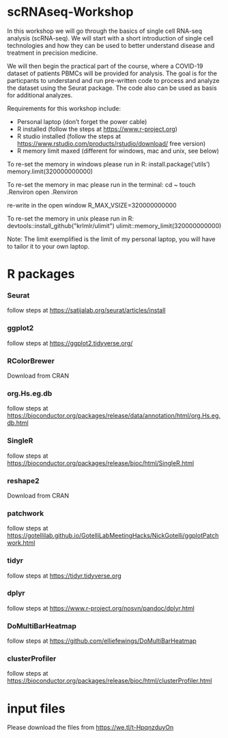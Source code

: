 # scRNAseq-Workshop
In this workshop we will go through the basics of single cell RNA-seq analysis (scRNA-seq).
We will start with a short introduction of single cell technologies and how they can be used to better understand disease and treatment in precision medicine.

We will then begin the practical part of the course, where a COVID-19 dataset of patients PBMCs will be provided for analysis. The goal is for the particpants to understand and run pre-written code to process and analyze the dataset using the Seurat package. The code also can be used as basis for additional analyzes.

Requirements for this workshop include:
-	Personal laptop (don’t forget the power cable)
-	R installed (follow the steps at https://www.r-project.org)
-	R studio installed (follow the steps at https://www.rstudio.com/products/rstudio/download/ free version)
-	R memory limit maxed (different for windows, mac and unix, see below)

To re-set the memory in windows please run in R:
	install.package(‘utils’)
	memory.limit(320000000000)

To re-set the memory in mac please run in the terminal:
cd ~
touch .Renviron
open .Renviron

re-write in the open window
R_MAX_VSIZE=320000000000

To re-set the memory in unix please run in R:
devtools::install_github("krlmlr/ulimit")
ulimit::memory_limit(320000000000)

Note: The limit exemplified is the limit of my personal laptop, you will have to tailor it to your own laptop.

# R packages
### Seurat
follow steps at https://satijalab.org/seurat/articles/install
### ggplot2
follow steps at https://ggplot2.tidyverse.org/
### RColorBrewer
Download from CRAN
### org.Hs.eg.db
follow steps at https://bioconductor.org/packages/release/data/annotation/html/org.Hs.eg.db.html
### SingleR
follow steps at https://bioconductor.org/packages/release/bioc/html/SingleR.html
### reshape2
Download from CRAN
### patchwork
follow steps at https://gotellilab.github.io/GotelliLabMeetingHacks/NickGotelli/ggplotPatchwork.html
### tidyr
follow steps at https://tidyr.tidyverse.org
### dplyr
follow steps at https://www.r-project.org/nosvn/pandoc/dplyr.html
### DoMultiBarHeatmap
follow steps at https://github.com/elliefewings/DoMultiBarHeatmap
### clusterProfiler
follow steps at https://bioconductor.org/packages/release/bioc/html/clusterProfiler.html

# input files
Please download the files from https://we.tl/t-HpqnzduyOn
